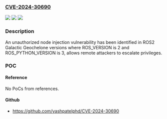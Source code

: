 ### [CVE-2024-30690](https://cve.mitre.org/cgi-bin/cvename.cgi?name=CVE-2024-30690)
![](https://img.shields.io/static/v1?label=Product&message=n%2Fa&color=blue)
![](https://img.shields.io/static/v1?label=Version&message=n%2Fa&color=blue)
![](https://img.shields.io/static/v1?label=Vulnerability&message=n%2Fa&color=brighgreen)

### Description

An unauthorized node injection vulnerability has been identified in ROS2 Galactic Geochelone versions where ROS_VERSION is 2 and ROS_PYTHON_VERSION is 3, allows remote attackers to escalate privileges.

### POC

#### Reference
No PoCs from references.

#### Github
- https://github.com/yashpatelphd/CVE-2024-30690

